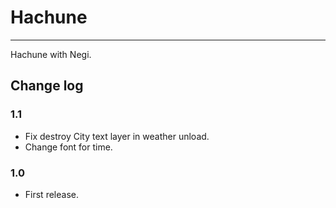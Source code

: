 # Hachune
----------
 Hachune with Negi.

## Change log

### 1.1
* Fix destroy City text layer in weather unload.
* Change font for time.

### 1.0
* First release.
